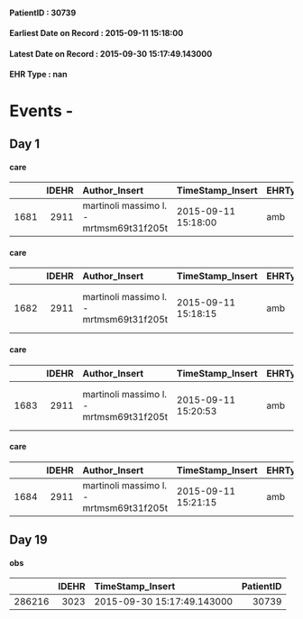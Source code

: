 
#### PatientID : 30739
#### Earliest Date on Record : 2015-09-11 15:18:00
#### Latest Date on Record : 2015-09-30 15:17:49.143000
#### EHR Type : nan

# Events - 

## Day 1

#### care
|      |   IDEHR | Author_Insert                           | TimeStamp_Insert    | EHRType   |   PatientID |   IDGESTIONE_AUSILI |   opt_annulla_consegna | ds_note_x         | dt_Ric_consegna     | opt_ausilio           |
|-----:|--------:|:----------------------------------------|:--------------------|:----------|------------:|--------------------:|-----------------------:|:------------------|:--------------------|:----------------------|
| 1681 |    2911 | martinoli massimo l. - mrtmsm69t31f205t | 2015-09-11 15:18:00 | amb       |       30739 |                1525 |                      0 | the tub √® 68x165 | 2015-09-11 00:00:00 | swivel seat bath # 22 |

#### care
|      |   IDEHR | Author_Insert                           | TimeStamp_Insert    | EHRType   |   PatientID |   IDGESTIONE_AUSILI |   opt_annulla_consegna | dt_Ric_consegna     | opt_ausilio                    |
|-----:|--------:|:----------------------------------------|:--------------------|:----------|------------:|--------------------:|-----------------------:|:--------------------|:-------------------------------|
| 1682 |    2911 | martinoli massimo l. - mrtmsm69t31f205t | 2015-09-11 15:18:15 | amb       |       30739 |                1526 |                      0 | 2015-09-11 00:00:00 | decubitus cushion silicone # 9 |

#### care
|      |   IDEHR | Author_Insert                           | TimeStamp_Insert    | EHRType   |   PatientID |   IDGESTIONE_AUSILI |   ds_ncons |   opt_annulla_consegna | dt_Ric_consegna     | dt_ric_cons_forn    | opt_ausilio                    |
|-----:|--------:|:----------------------------------------|:--------------------|:----------|------------:|--------------------:|-----------:|-----------------------:|:--------------------|:--------------------|:-------------------------------|
| 1683 |    2911 | martinoli massimo l. - mrtmsm69t31f205t | 2015-09-11 15:20:53 | amb       |       30739 |                1527 |      26071 |                      0 | 2015-09-11 00:00:00 | 2015-09-11 00:00:00 | decubitus cushion silicone # 9 |

#### care
|      |   IDEHR | Author_Insert                           | TimeStamp_Insert    | EHRType   |   PatientID |   IDGESTIONE_AUSILI |   ds_ncons |   opt_annulla_consegna | ds_note_x         | dt_Ric_consegna     | dt_ric_cons_forn    | opt_ausilio           |
|-----:|--------:|:----------------------------------------|:--------------------|:----------|------------:|--------------------:|-----------:|-----------------------:|:------------------|:--------------------|:--------------------|:----------------------|
| 1684 |    2911 | martinoli massimo l. - mrtmsm69t31f205t | 2015-09-11 15:21:15 | amb       |       30739 |                1528 |      26071 |                      0 | the tub √® 68x165 | 2015-09-11 00:00:00 | 2015-09-11 00:00:00 | swivel seat bath # 22 |


## Day 19

#### obs
|        |   IDEHR | TimeStamp_Insert           |   PatientID |
|-------:|--------:|:---------------------------|------------:|
| 286216 |    3023 | 2015-09-30 15:17:49.143000 |       30739 |


